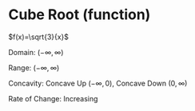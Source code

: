 # Cube Root (function)

$f(x)=\sqrt{3}{x}$

Domain: $(-\infty,\infty)$

Range: $(-\infty,\infty)$

Concavity: Concave Up $(-\infty,0)$, Concave Down $(0, \infty)$

Rate of Change: Increasing
